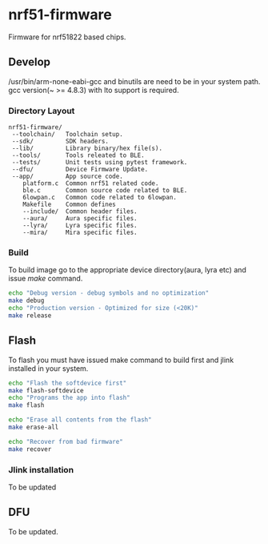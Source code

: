 nrf51-firmware
==============
Firmware for nrf51822 based chips.

## Develop
/usr/bin/arm-none-eabi-gcc and binutils are need to be in your system path.
gcc version(~ >= 4.8.3) with lto support is required.

### Directory Layout
    nrf51-firmware/
     --toolchain/   Toolchain setup.
     --sdk/         SDK headers.
     --lib/         Library binary/hex file(s).
     --tools/       Tools releated to BLE.
     --tests/       Unit tests using pytest framework.
     --dfu/         Device Firmware Update.
     --app/         App source code.
        platform.c  Common nrf51 related code.
        ble.c       Common source code related to BLE.
        6lowpan.c   Common code related to 6lowpan.
        Makefile    Common defines
        --include/  Common header files.
        --aura/     Aura specific files.
        --lyra/     Lyra specific files.
        --mira/     Mira specific files.

### Build

To build image go to the appropriate device directory(aura, lyra etc) and issue *make* command.
```sh
echo "Debug version - debug symbols and no optimization"
make debug
echo "Production version - Optimized for size (<20K)"
make release         
```

## Flash
To flash you must have issued make command to build first and jlink installed in your system.

```sh
echo "Flash the softdevice first"
make flash-softdevice
echo "Programs the app into flash"
make flash

echo "Erase all contents from the flash"
make erase-all

echo "Recover from bad firmware"
make recover
```

### Jlink installation
To be updated

## DFU
To be updated.
